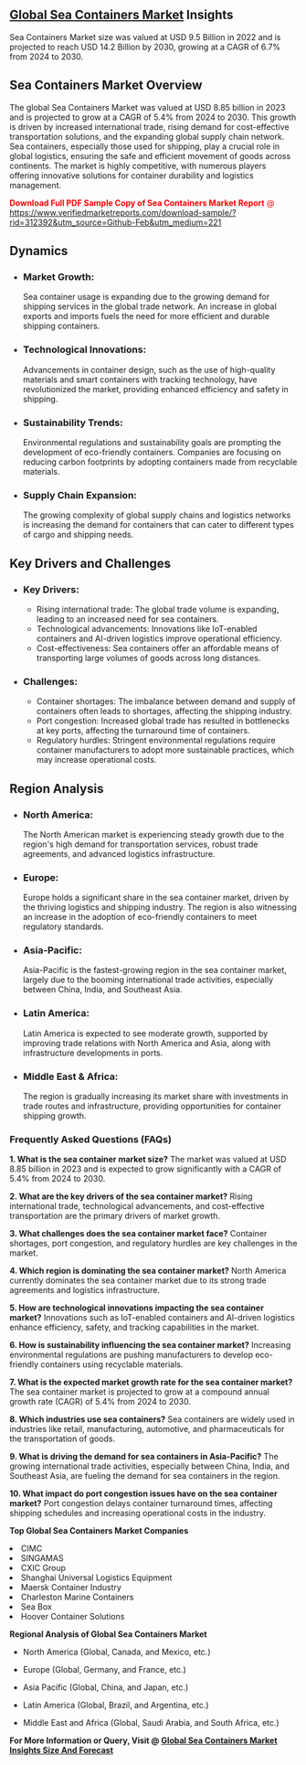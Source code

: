<h2><a href="https://www.verifiedmarketreports.com/download-sample/?rid=312392&amp;utm_source=Github&amp;utm_medium=221" target="_blank">Global Sea Containers Market</a> Insights</h2><p>Sea Containers Market size was valued at USD 9.5 Billion in 2022 and is projected to reach USD 14.2 Billion by 2030, growing at a CAGR of 6.7% from 2024 to 2030.</p><p> <h2>Sea Containers Market Overview</h2> <p>The global Sea Containers Market was valued at USD 8.85 billion in 2023 and is projected to grow at a CAGR of 5.4% from 2024 to 2030. This growth is driven by increased international trade, rising demand for cost-effective transportation solutions, and the expanding global supply chain network. Sea containers, especially those used for shipping, play a crucial role in global logistics, ensuring the safe and efficient movement of goods across continents. The market is highly competitive, with numerous players offering innovative solutions for container durability and logistics management.</p> <p><p><span class=""><span style="color: #ff0000;"><strong>Download Full PDF Sample Copy of Sea Containers Market Report</strong> @ </span><a href="https://www.verifiedmarketreports.com/download-sample/?rid=312392&amp;utm_source=Github-Feb&amp;utm_medium=221" target="_blank">https://www.verifiedmarketreports.com/download-sample/?rid=312392&amp;utm_source=Github-Feb&amp;utm_medium=221</a></span></p></p> <h2>Dynamics</h2> <ul> <li><h3>Market Growth: </h3>Sea container usage is expanding due to the growing demand for shipping services in the global trade network. An increase in global exports and imports fuels the need for more efficient and durable shipping containers.</li> <li><h3>Technological Innovations: </h3>Advancements in container design, such as the use of high-quality materials and smart containers with tracking technology, have revolutionized the market, providing enhanced efficiency and safety in shipping.</li> <li><h3>Sustainability Trends: </h3>Environmental regulations and sustainability goals are prompting the development of eco-friendly containers. Companies are focusing on reducing carbon footprints by adopting containers made from recyclable materials.</li> <li><h3>Supply Chain Expansion: </h3>The growing complexity of global supply chains and logistics networks is increasing the demand for containers that can cater to different types of cargo and shipping needs.</li> </ul> <h2>Key Drivers and Challenges</h2> <ul> <li><h3>Key Drivers:</h3> <ul> <li>Rising international trade: The global trade volume is expanding, leading to an increased need for sea containers.</li> <li>Technological advancements: Innovations like IoT-enabled containers and AI-driven logistics improve operational efficiency.</li> <li>Cost-effectiveness: Sea containers offer an affordable means of transporting large volumes of goods across long distances.</li> </ul> </li> <li><h3>Challenges:</h3> <ul> <li>Container shortages: The imbalance between demand and supply of containers often leads to shortages, affecting the shipping industry.</li> <li>Port congestion: Increased global trade has resulted in bottlenecks at key ports, affecting the turnaround time of containers.</li> <li>Regulatory hurdles: Stringent environmental regulations require container manufacturers to adopt more sustainable practices, which may increase operational costs.</li> </ul> </li> </ul> <h2>Region Analysis</h2> <ul> <li><h3>North America: </h3>The North American market is experiencing steady growth due to the region's high demand for transportation services, robust trade agreements, and advanced logistics infrastructure.</li> <li><h3>Europe: </h3>Europe holds a significant share in the sea container market, driven by the thriving logistics and shipping industry. The region is also witnessing an increase in the adoption of eco-friendly containers to meet regulatory standards.</li> <li><h3>Asia-Pacific: </h3>Asia-Pacific is the fastest-growing region in the sea container market, largely due to the booming international trade activities, especially between China, India, and Southeast Asia.</li> <li><h3>Latin America: </h3>Latin America is expected to see moderate growth, supported by improving trade relations with North America and Asia, along with infrastructure developments in ports.</li> <li><h3>Middle East & Africa: </h3>The region is gradually increasing its market share with investments in trade routes and infrastructure, providing opportunities for container shipping growth.</li> </ul> <h3>Frequently Asked Questions (FAQs)</h3> <p><strong>1. What is the sea container market size?</strong> The market was valued at USD 8.85 billion in 2023 and is expected to grow significantly with a CAGR of 5.4% from 2024 to 2030.</p> <p><strong>2. What are the key drivers of the sea container market?</strong> Rising international trade, technological advancements, and cost-effective transportation are the primary drivers of market growth.</p> <p><strong>3. What challenges does the sea container market face?</strong> Container shortages, port congestion, and regulatory hurdles are key challenges in the market.</p> <p><strong>4. Which region is dominating the sea container market?</strong> North America currently dominates the sea container market due to its strong trade agreements and logistics infrastructure.</p> <p><strong>5. How are technological innovations impacting the sea container market?</strong> Innovations such as IoT-enabled containers and AI-driven logistics enhance efficiency, safety, and tracking capabilities in the market.</p> <p><strong>6. How is sustainability influencing the sea container market?</strong> Increasing environmental regulations are pushing manufacturers to develop eco-friendly containers using recyclable materials.</p> <p><strong>7. What is the expected market growth rate for the sea container market?</strong> The sea container market is projected to grow at a compound annual growth rate (CAGR) of 5.4% from 2024 to 2030.</p> <p><strong>8. Which industries use sea containers?</strong> Sea containers are widely used in industries like retail, manufacturing, automotive, and pharmaceuticals for the transportation of goods.</p> <p><strong>9. What is driving the demand for sea containers in Asia-Pacific?</strong> The growing international trade activities, especially between China, India, and Southeast Asia, are fueling the demand for sea containers in the region.</p> <p><strong>10. What impact do port congestion issues have on the sea container market?</strong> Port congestion delays container turnaround times, affecting shipping schedules and increasing operational costs in the industry.</p> </p><p><strong>Top Global Sea Containers Market Companies</strong></p><div data-test-id=""><p><li>CIMC</li><li> SINGAMAS</li><li> CXIC Group</li><li> Shanghai Universal Logistics Equipment</li><li> Maersk Container Industry</li><li> Charleston Marine Containers</li><li> Sea Box</li><li> Hoover Container Solutions</li></p><div><strong>Regional Analysis of&nbsp;Global Sea Containers Market</strong></div><ul><li dir="ltr"><p dir="ltr">North America&nbsp;(Global, Canada, and Mexico, etc.)</p></li><li dir="ltr"><p dir="ltr">Europe (Global, Germany, and France, etc.)</p></li><li dir="ltr"><p dir="ltr">Asia Pacific&nbsp;(Global, China, and Japan, etc.)</p></li><li dir="ltr"><p dir="ltr">Latin America&nbsp;(Global, Brazil, and Argentina, etc.)</p></li><li dir="ltr">Middle East and Africa&nbsp;(Global, Saudi Arabia, and South Africa, etc.)</li></ul><p><strong>For More Information or Query, Visit @&nbsp;</strong><strong><a href="https://www.verifiedmarketreports.com/product/sea-containers-market/?utm_source=Github&amp;utm_medium=221" target="_blank">Global Sea Containers Market Insights Size And Forecast</a></strong></p></div>
